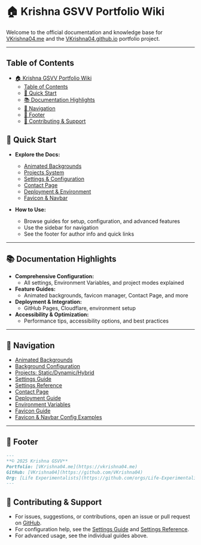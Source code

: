 # 🏠 Krishna GSVV Portfolio Wiki

Welcome to the official documentation and knowledge base for [VKrishna04.me](https://vkrishna04.me) and the [VKrishna04.github.io](https://github.com/VKrishna04/VKrishna04.github.io) portfolio project.

---

## Table of Contents
- [🏠 Krishna GSVV Portfolio Wiki](#-krishna-gsvv-portfolio-wiki)
	- [Table of Contents](#table-of-contents)
	- [🚀 Quick Start](#-quick-start)
	- [📚 Documentation Highlights](#-documentation-highlights)
	- [🧭 Navigation](#-navigation)
	- [🦶 Footer](#-footer)
	- [📝 Contributing \& Support](#-contributing--support)



## 🚀 Quick Start

- **Explore the Docs:**
  - [Animated Backgrounds](./ANIMATED%20BACKGROUND%20GUIDE.md)
  - [Projects System](./PROJECTS%20STATIC%20DYNAMIC.md)
  - [Settings & Configuration](./SETTINGS%20GUIDE.md)
  - [Contact Page](./CONTACT%20PAGE.md)
  - [Deployment & Environment](./Deployment.md)
  - [Favicon & Navbar](./FAVICON%20GUIDE.md)

- **How to Use:**
  - Browse guides for setup, configuration, and advanced features
  - Use the sidebar for navigation
  - See the footer for author info and quick links

---

## 📚 Documentation Highlights

- **Comprehensive Configuration:**
  - All settings, Environment Variables, and project modes explained
- **Feature Guides:**
  - Animated backgrounds, favicon manager, Contact Page, and more
- **Deployment & Integration:**
  - GitHub Pages, Cloudflare, environment setup
- **Accessibility & Optimization:**
  - Performance tips, accessibility options, and best practices

---

## 🧭 Navigation

- [Animated Backgrounds](./ANIMATED%20BACKGROUND%20GUIDE.md)
- [Background Configuration](./BACKGROUND%20CONFIGURATION.md)
- [Projects: Static/Dynamic/Hybrid](./PROJECTS%20STATIC%20DYNAMIC.md)
- [Settings Guide](./SETTINGS%20GUIDE.md)
- [Settings Reference](./SETTINGS%20REFERENCE.md)
- [Contact Page](./CONTACT%20PAGE.md)
- [Deployment Guide](./Deployment.md)
- [Environment Variables](./ENVIRONMENT%20VARIABLES.md)
- [Favicon Guide](./FAVICON%20GUIDE.md)
- [Favicon & Navbar Config Examples](./favicon-navbar-config-examples.md)

---

## 🦶 Footer

```markdown
---
**© 2025 Krishna GSVV**
Portfolio: [VKrishna04.me](https://vkrishna04.me)
GitHub: [VKrishna04](https://github.com/VKrishna04)
Org: [Life Experimentalists](https://github.com/orgs/Life-Experimentalists/repositories)
---
```

## 📝 Contributing & Support

- For issues, suggestions, or contributions, open an issue or pull request on [GitHub](https://github.com/VKrishna04/VKrishna04.github.io).
- For configuration help, see the [Settings Guide](./SETTINGS%20GUIDE.md) and [Settings Reference](./SETTINGS%20REFERENCE.md).
- For advanced usage, see the individual guides above.
